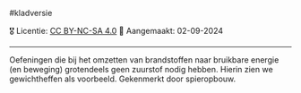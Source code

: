 #kladversie 

🎖️ Licentie: [CC BY-NC-SA 4.0](https://creativecommons.org/licenses/by-nc-sa/4.0/)
📅 Aangemaakt: 02-09-2024

---
Oefeningen die bij het omzetten van brandstoffen naar bruikbare energie (en beweging) grotendeels geen zuurstof nodig hebben. Hierin zien we gewichtheffen als voorbeeld. Gekenmerkt door spieropbouw.
